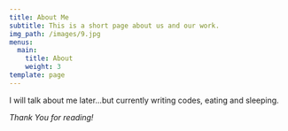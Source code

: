 ```yaml
---
title: About Me
subtitle: This is a short page about us and our work.
img_path: /images/9.jpg
menus:
  main:
    title: About
    weight: 3
template: page
---
```

I will talk about me later...but currently writing codes, eating and sleeping.

*Thank You for reading!*
